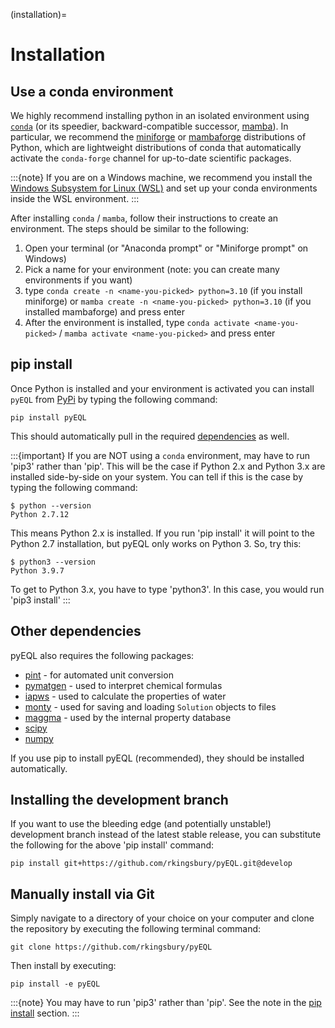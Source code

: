 (installation)=

# Installation

## Use a conda environment

We highly recommend installing python in an isolated environment using [`conda`](https://docs.conda.io/en/latest/) (or its speedier, backward-compatible successor, [mamba](https://mamba.readthedocs.io/en/latest/)). In particular, we recommend the [miniforge](https://github.com/conda-forge/miniforge#miniforge3) or [mambaforge](https://github.com/conda-forge/miniforge#mambaforge) distributions of Python, which are lightweight distributions of conda that automatically activate the `conda-forge` channel for up-to-date scientific packages.


:::{note}
If you are on a Windows machine, we recommend you install the [Windows Subsystem for Linux (WSL)](https://learn.microsoft.com/en-us/windows/wsl/install) and set up your conda environments inside the WSL environment.
:::

After installing `conda` / `mamba`, follow their instructions to create an environment. The steps should be similar to the following:

1. Open your terminal (or "Anaconda prompt" or "Miniforge prompt" on Windows)
2. Pick a name for your environment (note: you can create many environments if you want)
3. type `conda create -n <name-you-picked> python=3.10` (if you install miniforge) or `mamba create -n <name-you-picked> python=3.10` (if you installed mambaforge) and press enter
4. After the environment is installed, type `conda activate <name-you-picked>` / `mamba activate <name-you-picked>` and press enter

## pip install

Once Python is installed and your environment is activated you can install `pyEQL` from [PyPi](https://pypi.python.org/pypi) by typing the following command:

```
pip install pyEQL
```

This should automatically pull in the required [dependencies](#other-dependencies) as well.

:::{important}
If you are NOT using a `conda` environment, may have to run 'pip3' rather than 'pip'. This will be the case if Python 2.x and Python 3.x are installed side-by-side on your system.
You can tell if this is the case by typing the following command:

```
$ python --version
Python 2.7.12
```

This means Python 2.x is installed. If you run 'pip install' it will point to the Python 2.7 installation, but pyEQL
only works on Python 3. So, try this:

```
$ python3 --version
Python 3.9.7
```

To get to Python 3.x, you have to type 'python3'. In this case, you would run 'pip3 install'
:::

## Other dependencies

pyEQL also requires the following packages:

- [pint](https://github.com/hgrecco/pint) - for automated unit conversion
- [pymatgen](https://github.com/materialsproject/pymatgen/) - used to interpret chemical formulas
- [iapws](https://github.com/jjgomera/iapws/) - used to calculate the properties of water
- [monty](https://github.com/materialsvirtuallab/monty) - used for saving and loading `Solution` objects to files
- [maggma](https://materialsproject.github.io/maggma/) - used by the internal property database
- [scipy](http://scipy.org/)
- [numpy](http://numpy.org/)

If you use pip to install pyEQL (recommended), they should be installed automatically.


## Installing the development branch

If you want to use the bleeding edge (and potentially unstable!) development branch instead of the latest stable release, you can substitute the following for the above 'pip install' command:

```
pip install git+https://github.com/rkingsbury/pyEQL.git@develop
```

## Manually install via Git

Simply navigate to a directory of your choice on your computer and clone the repository by executing the following terminal command:

```
git clone https://github.com/rkingsbury/pyEQL
```

Then install by executing:

```
pip install -e pyEQL
```

:::{note}
You may have to run 'pip3' rather than 'pip'. See the note in the [pip install](#pip-install) section.
:::
